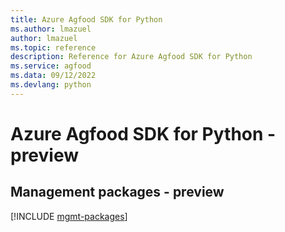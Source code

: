 ```yaml
---
title: Azure Agfood SDK for Python
ms.author: lmazuel
author: lmazuel
ms.topic: reference
description: Reference for Azure Agfood SDK for Python
ms.service: agfood
ms.data: 09/12/2022
ms.devlang: python
---
```

# Azure Agfood SDK for Python - preview

## Management packages - preview
[!INCLUDE [mgmt-packages](agfood-mgmt-index.md)]